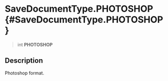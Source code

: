 SaveDocumentType.PHOTOSHOP {#SaveDocumentType.PHOTOSHOP}
==========================

> int **PHOTOSHOP**

Description
-----------

Photoshop format.
